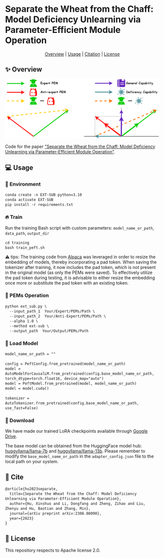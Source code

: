 # Separate the Wheat from the Chaff: Model Deficiency Unlearning via Parameter-Efficient Module Operation


<div align="center">

 [Overview](https://github.com/JeanMaunior/Ext-Sub#sparkles-overview) | [Usage](https://github.com/JeanMaunior/Ext-Sub#rotating_light-usage) | [Citation](https://github.com/JeanMaunior/Ext-Sub#cite) | [License](https://github.com/JeanMaunior/Ext-Sub#license)

</div>



## :sparkles: Overview
<p align="center">
  <img src="figure/ext-sub.png" width="650"/>
</p>

Code for the paper ["Separate the Wheat from the Chaff: Model Deficiency Unlearning via Parameter-Efficient Module Operation"](https://arxiv.org/abs/2308.08090).



## :computer: Usage

### :rainbow: Environment

```
conda create -n EXT-SUB python=3.10
conda activate EXT-SUB
pip install -r requirements.txt
```


### :fire: Train
Run the training Bash script with custom parameters: `model_name_or_path`, `data_path`, `output_dir`
```
cd training
bash train_peft.sh
```
⚠️ tips: The training code from [Alpaca](https://github.com/tatsu-lab/stanford_alpaca) was leveraged in order to resize the embedding of models, thereby incorporating a pad token. When saving the tokenizer after training, it now includes the pad token, which is not present in the original model (as only the PEMs were saved). To effectively utilize the pad token during testing, it is advisable to either resize the embedding once more or substitute the pad token with an existing token.


### :hammer: PEMs Operation
```
python ext_sub.py \
  --input_path_1  Your/Expert/PEMs/Path \
  --input_path_2  Your/Anti-Expert/PEMs/Path \
  --alpha 1.0 \
  --method ext-sub \
  --output_path  Your/Output/PEMs/Path
```


### :rocket: Load Model
```
model_name_or_path = ""

config = PeftConfig.from_pretrained(model_name_or_path)
model = AutoModelForCausalLM.from_pretrained(config.base_model_name_or_path, torch_dtype=torch.float16, device_map="auto")
model = PeftModel.from_pretrained(model, model_name_or_path)
model = model.cuda()

tokenizer = AutoTokenizer.from_pretrained(config.base_model_name_or_path, use_fast=False)
```

### :file_folder: Download
We have made our trained LoRA checkpoints available through [Google Drive](https://drive.google.com/drive/folders/13XhqHvLiTfwnrUZdSrQyGPZPh4iYXd-3?usp=sharing).

The base model can be obtained from the HuggingFace model hub: [huggyllama/llama-7b](https://huggingface.co/huggyllama/llama-7b) and [huggyllama/llama-13b](https://huggingface.co/huggyllama/llama-13b).
Please remember to modify the `base_model_name_or_path` in the `adapter_config.json` file to the local path on your system.

## :link: Cite

```
@article{hu2023separate,
  title={Separate the Wheat from the Chaff: Model Deficiency Unlearning via Parameter-Efficient Module Operation},
  author={Hu, Xinshuo and Li, Dongfang and Zheng, Zihao and Liu, Zhenyu and Hu, Baotian and Zhang, Min},
  journal={arXiv preprint arXiv:2308.08090},
  year={2023}
}
```



## :scroll: License
This repository respects to Apache license 2.0.